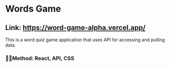 # Words Game

## Link: https://word-game-alpha.vercel.app/

This is a word quiz game application that uses API for accessing and pulling data. 

### 🧑‍💻Method: React, API, CSS

